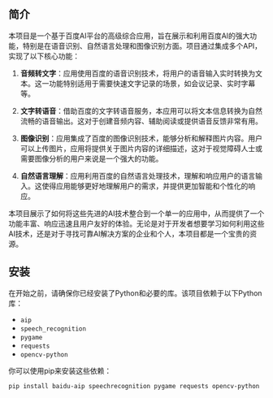 ## 简介

本项目是一个基于百度AI平台的高级综合应用，旨在展示和利用百度AI的强大功能，特别是在语音识别、自然语言处理和图像识别方面。项目通过集成多个API，实现了以下核心功能：

1. **音频转文字**：应用使用百度的语音识别技术，将用户的语音输入实时转换为文本。这一功能特别适用于需要快速文字记录的场景，如会议记录、实时字幕等。

2. **文字转语音**：借助百度的文字转语音服务，本应用可以将文本信息转换为自然流畅的语音输出。这对于创建音频内容、辅助阅读或提供语音反馈非常有用。

3. **图像识别**：应用集成了百度的图像识别技术，能够分析和解释图片内容。用户可以上传图片，应用将提供关于图片内容的详细描述，这对于视觉障碍人士或需要图像分析的用户来说是一个强大的功能。

4. **自然语言理解**：应用利用百度的自然语言处理技术，理解和响应用户的语言输入。这使得应用能够更好地理解用户的需求，并提供更加智能和个性化的响应。

本项目展示了如何将这些先进的AI技术整合到一个单一的应用中，从而提供了一个功能丰富、响应迅速且用户友好的体验。无论是对于开发者想要学习如何利用这些AI技术，还是对于寻找可靠AI解决方案的企业和个人，本项目都是一个宝贵的资源。
## 安装

在开始之前，请确保你已经安装了Python和必要的库。该项目依赖于以下Python库：

- `aip`
- `speech_recognition`
- `pygame`
- `requests`
- `opencv-python`

你可以使用pip来安装这些依赖：

```bash
pip install baidu-aip speechrecognition pygame requests opencv-python

